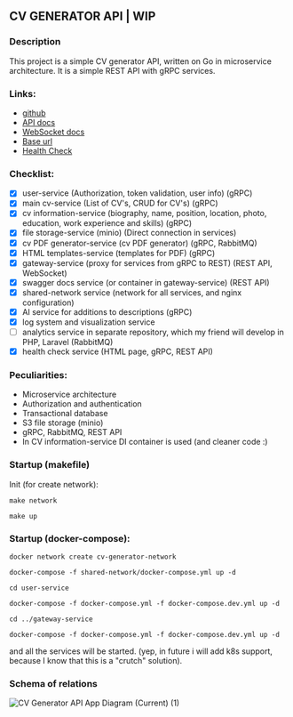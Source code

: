 ## CV GENERATOR API | WIP

### Description
This project is a simple CV generator API, written on Go in microservice architecture. It is a simple REST API with gRPC services.

### Links:
- [github](https://github.com/m1n64/cv-generator-api)
- [API docs](https://api.resumego.online/docs/)
- [WebSocket docs](https://api.resumego.online/ws-docs/)
- [Base url](https://api.resumego.online)
- [Health Check](https://health.resumego.online)

### Checklist:
- [x] user-service (Authorization, token validation, user info) (gRPC)
- [x] main cv-service (List of CV\'s, CRUD for CV\'s) (gRPC)
- [x] cv information-service (biography, name, position, location, photo, education, work experience and skills) (gRPC) 
- [x] file storage-service (minio) (Direct connection in services)
- [x] cv PDF generator-service (cv PDF generator) (gRPC, RabbitMQ)
- [x] HTML templates-service (templates for PDF) (gRPC)
- [x] gateway-service (proxy for services from gRPC to REST) (REST API, WebSocket)
- [x] swagger docs service (or container in gateway-service) (REST API)
- [x] shared-network service (network for all services, and nginx configuration)
- [x] AI service for additions to descriptions (gRPC)
- [x] log system and visualization service
- [ ] analytics service in separate repository, which my friend will develop in PHP, Laravel (RabbitMQ)
- [x] health check service (HTML page, gRPC, REST API)

### Peculiarities:
- Microservice architecture
- Authorization and authentication
- Transactional database
- S3 file storage (minio)
- gRPC, RabbitMQ, REST API
- In CV information-service DI container is used (and cleaner code :)

### Startup (makefile)
Init (for create network):
```shell
make network
```
```shell
make up
```

### Startup (docker-compose):
```shell
docker network create cv-generator-network
```
```shell
docker-compose -f shared-network/docker-compose.yml up -d
```
```shell
cd user-service
```
```shell
docker-compose -f docker-compose.yml -f docker-compose.dev.yml up -d
```
```shell
cd ../gateway-service
```
```shell
docker-compose -f docker-compose.yml -f docker-compose.dev.yml up -d
```
and all the services will be started. (yep, in future i will add k8s support, because I know that this is a "crutch" solution).

### Schema of relations

![CV Generator API App Diagram (Current) (1)](https://github.com/user-attachments/assets/e1050c30-4441-41aa-aa49-3234b2bffe9c)

